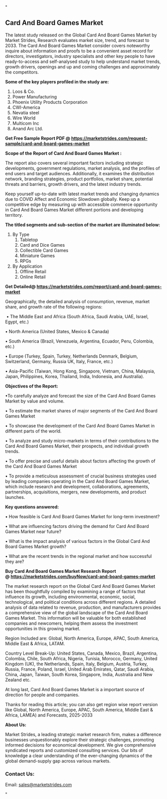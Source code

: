 <p>"</p>
<h2><strong>Card And Board Games Market</strong></h2>
<p>The latest study released on the Global Card And Board Games Market by Market Strides, Research evaluates market size, trend, and forecast to 2033. The Card And Board Games Market consider covers noteworthy inquire about information and proofs to be a convenient asset record for directors, investigators, industry specialists and other key people to have ready-to-access and self-analysed study to help understand market trends, growth drivers, openings and up and coming challenges and approximately the competitors.</p>
<p><strong> Some of the key players profiled in the study are: </strong></p>
<ol>
<li>Loos &amp; Co.</li>
<li>Power Manufacturing</li>
<li>Phoenix Utility Products Corporation</li>
<li>CWI-America</li>
<li>Nevatia steel</li>
<li>Wire World</li>
<li>Multicom Inc</li>
<li>Anand Arc Ltd.</li>
</ol>
<p><strong>Get Free Sample Report PDF @ <a href="https://marketstrides.com/request-sample/card-and-board-games-market">https://marketstrides.com/request-sample/card-and-board-games-market</a></strong></p>
<p><strong> Scope of the Report of Card And Board Games Market : </strong></p>
<p>The report also covers several important factors including strategic developments, government regulations, market analysis, and the profiles of end users and target audiences. Additionally, it examines the distribution network, branding strategies, product portfolios, market share, potential threats and barriers, growth drivers, and the latest industry trends.</p>
<p>Keep yourself up-to-date with latest market trends and changing dynamics due to COVID Affect and Economic Slowdown globally. Keep up a competitive edge by measuring up with accessible commerce opportunity in Card And Board Games Market different portions and developing territory.</p>
<p><strong> The titled segments and sub-section of the market are illuminated below: </strong></p>
<ol>
<li>By Type
<ol>
<li>Tabletop</li>
<li>Card and Dice Games</li>
<li>Collectible Card Games</li>
<li>Miniature Games</li>
<li>RPGs</li>
</ol>
</li>
<li>By Application
<ol>
<li>Offline Retail</li>
<li>Online Retail</li>
</ol>
</li>
</ol>
<p><strong>Get Detailed@ <a href="https://marketstrides.com/report/card-and-board-games-market">https://marketstrides.com/report/card-and-board-games-market</a></strong></p>
<p>Geographically, the detailed analysis of consumption, revenue, market share, and growth rate of the following regions:</p>
<p>&nbsp;&bull; The Middle East and Africa (South Africa, Saudi Arabia, UAE, Israel, Egypt, etc.)</p>
<p>&bull; North America (United States, Mexico &amp; Canada)</p>
<p>&bull; South America (Brazil, Venezuela, Argentina, Ecuador, Peru, Colombia, etc.)</p>
<p>&bull; Europe (Turkey, Spain, Turkey, Netherlands Denmark, Belgium, Switzerland, Germany, Russia UK, Italy, France, etc.)</p>
<p>&bull; Asia-Pacific (Taiwan, Hong Kong, Singapore, Vietnam, China, Malaysia, Japan, Philippines, Korea, Thailand, India, Indonesia, and Australia).</p>
<p><strong>Objectives of the Report: </strong></p>
<p>&bull;To carefully analyze and forecast the size of the Card And Board Games Market by value and volume.</p>
<p>&bull; To estimate the market shares of major segments of the Card And Board Games Market</p>
<p>&bull; To showcase the development of the Card And Board Games Market in different parts of the world.</p>
<p>&bull; To analyze and study micro-markets in terms of their contributions to the Card And Board Games Market, their prospects, and individual growth trends.</p>
<p>&bull; To offer precise and useful details about factors affecting the growth of the Card And Board Games Market</p>
<p>&bull; To provide a meticulous assessment of crucial business strategies used by leading companies operating in the Card And Board Games Market, which include research and development, collaborations, agreements, partnerships, acquisitions, mergers, new developments, and product launches.</p>
<p><strong>Key questions answered: </strong></p>
<p>&bull; How feasible is Card And Board Games Market for long-term investment?</p>
<p>&bull; What are influencing factors driving the demand for Card And Board Games Market near future?</p>
<p>&bull; What is the impact analysis of various factors in the Global Card And Board Games Market growth?</p>
<p>&bull; What are the recent trends in the regional market and how successful they are?</p>
<p><strong>Buy Card And Board Games Market Research Report @&nbsp;<a href="https://marketstrides.com/buyNow/card-and-board-games-market">https://marketstrides.com/buyNow/card-and-board-games-market</a></strong></p>
<p>The market research report on the Global Card And Board Games Market has been thoughtfully compiled by examining a range of factors that influence its growth, including environmental, economic, social, technological, and political conditions across different regions. A detailed analysis of data related to revenue, production, and manufacturers provides a comprehensive view of the global landscape of the Card And Board Games Market. This information will be valuable for both established companies and newcomers, helping them assess the investment opportunities in this growing market.</p>
<p>Region Included are: Global, North America, Europe, APAC, South America, Middle East &amp; Africa, LATAM.</p>
<p>Country Level Break-Up: United States, Canada, Mexico, Brazil, Argentina, Colombia, Chile, South Africa, Nigeria, Tunisia, Morocco, Germany, United Kingdom (UK), the Netherlands, Spain, Italy, Belgium, Austria, Turkey, Russia, France, Poland, Israel, United Arab Emirates, Qatar, Saudi Arabia, China, Japan, Taiwan, South Korea, Singapore, India, Australia and New Zealand etc.</p>
<p>At long last, Card And Board Games Market is a important source of direction for people and companies.</p>
<p>Thanks for reading this article; you can also get region wise report version like Global, North America, Europe, APAC, South America, Middle East &amp; Africa, LAMEA) and Forecasts, 2025-2033</p>
<p><strong>About Us: </strong></p>
<p>Market Strides, a leading strategic market research firm, makes a difference businesses unquestionably explore their strategic challenges, promoting informed decisions for economical development. We give comprehensive syndicated reports and customized consulting services. Our bits of knowledge a clear understanding of the ever-changing dynamics of the global demand-supply gap across various markets.</p>
<h3>Contact Us:</h3>
<p>Email: <a href="mailto:sales@marketstrides.com">sales@marketstrides.com</a></p>
<p>"</p>
